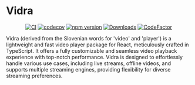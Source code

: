 # Vidra

<div align="center">

[![CI](https://github.com/Ramynn/Vidra/actions/workflows/ci.yml/badge.svg)](https://github.com/Ramynn/Vidra/actions/workflows/ci.yml)
[![codecov](https://codecov.io/gh/Ramynn/Vidra/graph/badge.svg?token=U42CYAPX6W)](https://codecov.io/gh/Ramynn/Vidra)
[![npm version](https://badge.fury.io/js/vidra.svg)](https://badge.fury.io/js/vidra)
[![Downloads](https://img.shields.io/npm/dm/vidra.svg)](https://www.npmjs.com/package/vidra)
[![CodeFactor](https://www.codefactor.io/repository/github/ramynn/vidra/badge/main)](https://www.codefactor.io/repository/github/ramynn/vidra/overview/main)

</div>

Vidra (derived from the Slovenian words for 'video' and 'player') is a lightweight and fast video player package for React, meticulously crafted in TypeScript. It offers a fully customizable and seamless video playback experience with top-notch performance. Vidra is designed to effortlessly handle various use cases, including live streams, offline videos, and supports multiple streaming engines, providing flexibility for diverse streaming preferences.
